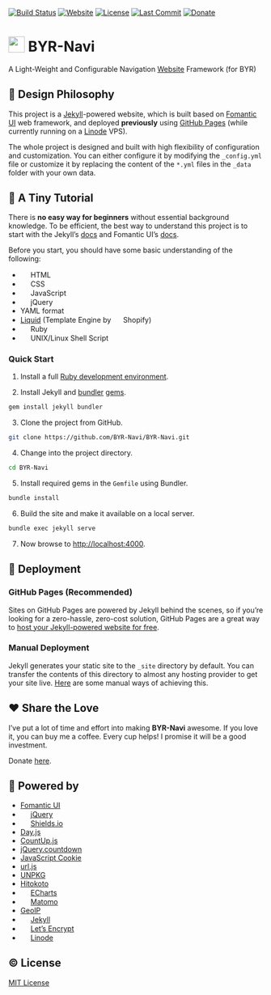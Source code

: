 [![Build Status](https://img.shields.io/travis/com/BYR-Navi/BYR-Navi?logo=travisci)][travis-ci]
[![Website](https://img.shields.io/website?url=http%3A%2F%2Fbyr-navi.com&logo=linode)][website]
[![License](https://img.shields.io/github/license/BYR-Navi/BYR-Navi)][license]
[![Last Commit](https://img.shields.io/github/last-commit/BYR-Navi/BYR-Navi?logo=github)][commit]
[![Donate](https://img.shields.io/badge/Donate-Coffee-A5673F?logo=buymeacoffee)][donate]

# <img height="32" style="vertical-align: -0.075em;" src="https://byr-navi.com/images/logo-dark.svg" /> BYR-Navi
A Light-Weight and Configurable Navigation [Website][website] Framework (for BYR)

## :triangular_ruler: Design Philosophy
This project is a [Jekyll][jekyll]-powered website, which is built based on [Fomantic UI][fomantic] web framework, and deployed **previously** using [GitHub Pages][github-pages] (while currently running on a [Linode][linode] VPS).

The whole project is designed and built with high flexibility of configuration and customization.
You can either configure it by modifying the `_config.yml` file or customize it by replacing the content of the `*.yml` files in the `_data` folder with your own data.

## :book: A Tiny Tutorial
There is **no easy way for beginners** without essential background knowledge.
To be efficient, the best way to understand this project is to start with the Jekyll&rsquo;s [docs][jekyll-doc] and Fomantic UI&rsquo;s [docs][fomantic-doc].

Before you start, you should have some basic understanding of the following:

- <img height="16" style="vertical-align: -0.075em;" src="https://unpkg.com/simple-icons/icons/html5.svg" /> HTML
- <img height="16" style="vertical-align: -0.075em;" src="https://unpkg.com/simple-icons/icons/css3.svg" /> CSS
- <img height="16" style="vertical-align: -0.075em;" src="https://unpkg.com/simple-icons/icons/javascript.svg" /> JavaScript
- <img height="16" style="vertical-align: -0.075em;" src="https://unpkg.com/simple-icons/icons/jquery.svg" /> jQuery
- YAML format
- [Liquid][liquid] (Template Engine by <img height="16" style="vertical-align: -0.075em;" src="https://unpkg.com/simple-icons/icons/shopify.svg" /> Shopify)
- <img height="16" style="vertical-align: -0.075em;" src="https://unpkg.com/simple-icons/icons/ruby.svg" /> Ruby
- <img height="16" style="vertical-align: -0.075em;" src="https://unpkg.com/simple-icons/icons/linux.svg" /> UNIX/Linux Shell Script

### Quick Start

1. Install a full [Ruby development environment][jekyll-installation].

2. Install Jekyll and [bundler][jekyll-ruby-101-bundler] [gems][jekyll-ruby-101-gems].

```sh
gem install jekyll bundler
```

3. Clone the project from GitHub.

```sh
git clone https://github.com/BYR-Navi/BYR-Navi.git
```

4. Change into the project directory.

```sh
cd BYR-Navi
```

5. Install required gems in the `Gemfile` using Bundler.

```sh
bundle install
```

6. Build the site and make it available on a local server.

```sh
bundle exec jekyll serve
```

7. Now browse to [http://localhost:4000][localhost-4000].

## :construction: Deployment

### GitHub Pages (Recommended)
Sites on GitHub Pages are powered by Jekyll behind the scenes, so if you&rsquo;re looking for a zero-hassle, zero-cost solution, GitHub Pages are a great way to [host your Jekyll-powered website for free][jekyll-gihub-pages].

### Manual Deployment
Jekyll generates your static site to the `_site` directory by default. You can transfer the contents of this directory to almost any hosting provider to get your site live.
[Here][jekyll-manual-deployment] are some manual ways of achieving this.

## :hearts: Share the Love
I&rsquo;ve put a lot of time and effort into making **BYR-Navi** awesome.
If you love it, you can buy me a coffee.
Every cup helps!
I promise it will be a good investment.

Donate [here][donate].

## :rocket: Powered by
- [Fomantic UI][fomantic]
- <img height="16" style="vertical-align: -0.075em;" src="https://unpkg.com/simple-icons/icons/jquery.svg" /> [jQuery][jquery]
- <img height="16" style="vertical-align: -0.075em;" src="https://unpkg.com/simple-icons/icons/shieldsdotio.svg" /> [Shields.io][shields]
- [Day.js][day]
- [CountUp.js][countup]
- [jQuery.countdown][countdown]
- [JavaScript Cookie][js-cookie]
- [url.js][js-url]
- [UNPKG][unpkg]
- [Hitokoto][hitokoto]
- <img height="16" style="vertical-align: -0.075em;" src="https://unpkg.com/simple-icons/icons/apacheecharts.svg" /> [ECharts][echarts]
- <img height="16" style="vertical-align: -0.075em;" src="https://unpkg.com/simple-icons/icons/matomo.svg" /> [Matomo][matomo]
- [GeoIP][geoip]
- <img height="16" style="vertical-align: -0.075em;" src="https://unpkg.com/simple-icons/icons/jekyll.svg" /> [Jekyll][jekyll]
- <img height="16" style="vertical-align: -0.075em;" src="https://unpkg.com/simple-icons/icons/letsencrypt.svg" /> [Let&rsquo;s Encrypt][letsencrypt]
- <img height="16" style="vertical-align: -0.075em;" src="https://unpkg.com/simple-icons/icons/linode.svg" /> [Linode][linode]

## :copyright: License
[MIT License][license]

[travis-ci]: https://app.travis-ci.com/BYR-Navi/BYR-Navi "Travis CI"
[website]: https://byr-navi.com/ "Website"
[license]: https://github.com/BYR-Navi/BYR-Navi/blob/master/LICENSE "License"
[commit]: https://github.com/BYR-Navi/BYR-Navi/commits/master "Last Commit"
[donate]: https://byr-navi.com/donate/ "Donate"

[fomantic]: https://fomantic-ui.com/ "Fomantic UI"
[fomantic-doc]: https://fomantic-ui.com/introduction/getting-started.html "Fomantic UI Docs"
[jquery]: https://jquery.com/ "jQuery"
[shields]: https://shields.io/ "Shields.io"
[day]: https://github.com/iamkun/dayjs "Day.js"
[countup]: https://inorganik.github.io/countUp.js/ "CountUp.js"
[countdown]: https://hilios.github.io/jQuery.countdown/ "The Final Countdown plugin for jQuery"
[js-cookie]: https://github.com/js-cookie/js-cookie "JavaScript Cookie"
[js-url]: https://github.com/websanova/js-url "url.js"
[unpkg]: https://unpkg.com/ "UNPKG"
[hitokoto]: https://hitokoto.cn/api "Hitokoto"
[echarts]: https://echarts.apache.org/ "ECharts"
[matomo]: https://matomo.org/ "Matomo"
[geoip]: https://www.maxmind.com/ "GeoIP"
[jekyll]: https://jekyllrb.com/ "Jekyll"
[jekyll-doc]: https://jekyllrb.com/docs/home/ "Jekyll Docs"
[jekyll-installation]: https://jekyllrb.com/docs/installation/ "Jekyll Installation"
[jekyll-gihub-pages]: https://jekyllrb.com/docs/github-pages/ "Jekyll GitHub Pages"
[jekyll-manual-deployment]: https://jekyllrb.com/docs/deployment/manual/ "Jekyll Manual Deployment"
[jekyll-ruby-101-gems]: https://jekyllrb.com/docs/ruby-101/#gems "Jekyll Ruby 101 Gems"
[jekyll-ruby-101-bundler]: https://jekyllrb.com/docs/ruby-101/#bundler "Jekyll Ruby 101 Bundler"
[liquid]: https://shopify.github.io/liquid/ "Liquid"
[localhost-4000]: http://localhost:4000 "Local Host (Port: 4000)"
[github-pages]: https://pages.github.com/ "GitHub Pages"
[letsencrypt]: https://letsencrypt.org/ "Let&rsquo;s Encrypt"
[linode]: https://www.linode.com/ "Linode"
